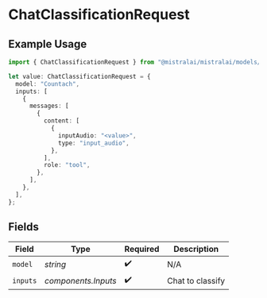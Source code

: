 # ChatClassificationRequest

## Example Usage

```typescript
import { ChatClassificationRequest } from "@mistralai/mistralai/models/components";

let value: ChatClassificationRequest = {
  model: "Countach",
  inputs: [
    {
      messages: [
        {
          content: [
            {
              inputAudio: "<value>",
              type: "input_audio",
            },
          ],
          role: "tool",
        },
      ],
    },
  ],
};
```

## Fields

| Field               | Type                | Required            | Description         |
| ------------------- | ------------------- | ------------------- | ------------------- |
| `model`             | *string*            | :heavy_check_mark:  | N/A                 |
| `inputs`            | *components.Inputs* | :heavy_check_mark:  | Chat to classify    |